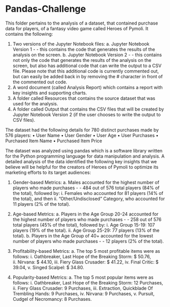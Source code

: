 # Pandas-Challenge

This folder pertains to the analysis of a dataset, that contained purchase data for players, of a fantasy video game called Heroes of Pymoli. It contains the following:
1.	Two versions of the Jupyter Notebook files:
a.	 Jupyter Notebook Version 1 - - this contains the code that generates the results of the analysis on the screen.
b.	Jupyter Notebook Version 2 - - this contains not only the code that generates the results of the analysis on the screen, but also has additional code that can write the output to a CSV file. Please note that this additional code is currently commented out, but can easily be added back in by removing the # character in front of the commented out code. 
2.	A word document (called Analysis Report) which contains a report with key insights and supporting charts.
3.	A folder called Resources that contains the source dataset that was used for the analysis.
4.	A folder called Output that contains the CSV files that will be created by Jupyter Notebook Version 2 (if the user chooses to write the output to CSV files).


The dataset had the following details for 780 distinct purchases made by 576 players:
•	User Name
•	User Gender
•	User Age
•	User Purchases 
•	Purchased Item Name
•	Purchased Item Price


The dataset was analyzed using pandas which is a software library written for the Python programming language for data manipulation and analysis. A detailed analysis of the data identified the following key insights that we believe will be helpful for the creators of Heroes of Pymoli to optimize its marketing efforts to its target audiences:

1.	Gender-based Metrics:
a.	Males accounted for the highest number of players who made purchases - - 484 out of 576 total players (84% of the total), followed by:
i.	Females who accounted for 81 players (14% of the total), and then
ii.	“Other/Undisclosed” Category, who accounted for 11 players (2% of the total).

2.	Age-based Metrics:
a.	Players in the Age Group 20-24 accounted for the highest number of players who made purchases - - 258 out of 576 total players (45% of the total), followed by:
i.	Age Group 15-19: 	107 players (19% of the total).
ii.	Age Group 25-29: 	77 players (13% of the total).
b.	Players in the Age Group of 40+ 	accounted for the lowest number of players who made purchases - - 12 players (2% of the total).

3.	Profitability-based Metrics:
a.	The top 5 most profitable items were as follows:
i.	Oathbreaker, Last Hope of the Breaking Storm:	$ 50.76, 	
ii.	Nirvana:  $ 44.10, 
iii.	Fiery Glass Crusader:	$ 41.22, 
iv.	Final Critic:	$ 39.04, 
v.	Singed Scalpel:	$ 34.80.


4.	Popularity-based Metrics:
a.	The top 5 most popular items were as follows:
i.	Oathbreaker, Last Hope of the Breaking Storm:	12 Purchases, 	
ii.	Fiery Glass Crusader:	9 Purchases, 
iii.	Extraction, Quickblade Of Trembling Hands:  9 Purchases, 
iv.	Nirvana:  9 Purchases, 
v.	Pursuit, Cudgel of Necromancy: 8 Purchases. 				







